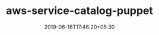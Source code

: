 ---
title: "aws-service-catalog-puppet"
date: 2019-06-16T17:46:20+05:30
type: "organisations"
org_name: "Amazon Web Services - Labs"
repo_desc: "This is a framework where you list your AWS accounts with tags and your AWS Service Catalog products with tags or target accounts. The framework works through your lists, dedupes and spots collisions and then provisions the products into your AWS accounts for you. It handles the Portfolio sharing, its acceptance and can provision products cross account and cross region."
repo_link: https://github.com/awslabs/aws-service-catalog-puppet


---